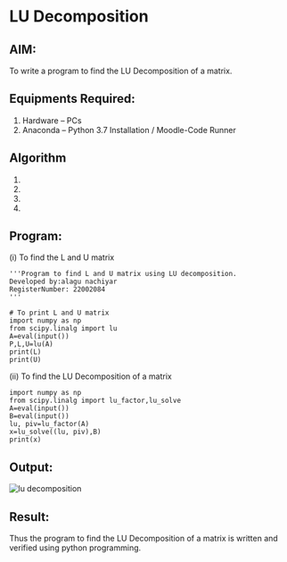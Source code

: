 # LU Decomposition 

## AIM:
To write a program to find the LU Decomposition of a matrix.

## Equipments Required:
1. Hardware – PCs
2. Anaconda – Python 3.7 Installation / Moodle-Code Runner

## Algorithm
1. 
2. 
3. 
4. 

## Program:
(i) To find the L and U matrix
```
'''Program to find L and U matrix using LU decomposition.
Developed by:alagu nachiyar 
RegisterNumber: 22002084
'''

# To print L and U matrix
import numpy as np
from scipy.linalg import lu
A=eval(input())
P,L,U=lu(A)
print(L)
print(U)

```
(ii) To find the LU Decomposition of a matrix
```
import numpy as np
from scipy.linalg import lu_factor,lu_solve
A=eval(input())
B=eval(input())
lu, piv=lu_factor(A)
x=lu_solve((lu, piv),B)
print(x)
```

## Output:
![lu decomposition]()


## Result:
Thus the program to find the LU Decomposition of a matrix is written and verified using python programming.

